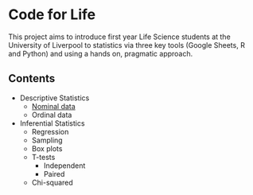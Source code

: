 # Code for Life

This project aims to introduce first year Life Science students at the University of Liverpool to statistics via three key tools (Google Sheets, R and Python) and using a hands on, pragmatic approach.

## Contents

  + Descriptive Statistics
    - [Nominal data](https://github.com/rtreharne/codeforlife/tree/master/descriptive_stats/nominal_data)
    - Ordinal data
  + Inferential Statistics
    - Regression
    - Sampling
    - Box plots
    - T-tests
      + Independent
      + Paired
    - Chi-squared


